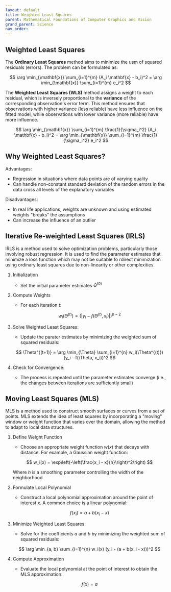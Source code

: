 ```yaml
---
layout: default
title: Weighted Least Squares
parent: Mathematical Foundations of Computer Graphics and Vision
grand_parent: Science
nav_order: 
---
```


## Weighted Least Squares

The **Ordinary Least Squares** method aims to minimize the usm of squared residuals (errors). The problem can be formulated as: 

$$
\arg \min_{\mathbf{x}} \sum_{i=1}^{m} (A_i \mathbf{x} - b_i)^2 = \arg \min_{\mathbf{x}} \sum_{i=1}^{m} e_i^2
$$

The **Weighted Least Squares (WLS)** method assigns a weight to each residual, which is inversely proportional to the **variance** of the corresponding observation's error term. This method ensures that observations with higher variance (less reliable) have less influence on the fitted model, while observations with lower variance (more reliable) have more influence. 

$$
\arg \min_{\mathbf{x}} \sum_{i=1}^{m} \frac{1}{\sigma_i^2} (A_i \mathbf{x} - b_i)^2 = \arg \min_{\mathbf{x}} \sum_{i=1}^{m} \frac{1}{\sigma_i^2} e_i^2
$$

## Why Weighted Least Squares?

Advantages:
- Regression in situations where data points are of varying quality
- Can handle non-constant standard deviation of the random errors in the data cross all levels of the explanatory variables

Disadvantages:
- In real life applications, weights are unknown and using estimated weights "breaks" the assumptions
- Can increase the influence of an outlier

## Iterative Re-weighted Least Squares (IRLS)

IRLS is a method used to solve optimization problems, particularly those involving robust regression. It is used to find the parameter estimates that minimize a loss function which may not be suitable fo rdirect minimization using ordinary least squares due to non-linearity or other complexities. 

1. Initialization
    - Set the initial parameter estimates $\Theta^{(0)}$

2. Compute Weights
    - For each iteration $t$:
    
    $$
    w_i(\Theta^{(t)}) = \left( |y_i - f(\Theta^{(t)}, x_i)| \right)^{p-2}
    $$

3. Solve Weighted Least Squares: 
    - Update the parater estimates by minimizing the weighted sum of squared residuals:

    $$
    \Theta^{(t+1)} = \arg \min_{\Theta} \sum_{i=1}^{n} w_i(\Theta^{(t)}) (y_i - f(\Theta, x_i))^2
    $$

4. Check for Convergence:
    - The process is repeated until the parameter estimates converge (i.e., the changes between iterations are sufficiently small)

## Moving Least Squares (MLS)

MLS is a method used to construct smooth surfaces or curves from a set of points. MLS extends the idea of least squares by incorporating a "moving" window or weight function that varies over the domain, allowing the method to adapt to local data structures. 

1. Define Weight Function
    - Choose an appropriate weight function $w(x)$ that decays with distance. For example, a Gaussian weight function:

    $$
    w_i(x) = \exp\left(-\left(\frac{x_i - x}{h}\right)^2\right)
    $$

    Where $h$ is a smoothing parameter controlling the width of the neighborhood

2. Formulate Local Polynomial
    - Construct a local polynomial approximation around the point of interest $x$. A common choice is a linear polynomial:

    $$
    f(x_i) = a + b(x_i - x)
    $$

3. Minimize Weighted Least Squares:
    - Solve for the coefficients $a$ and $b$ by minimizing the weighted sum of squared residuals:

    $$
    \arg \min_{a, b} \sum_{i=1}^{n} w_i(x) (y_i - (a + b(x_i - x)))^2
    $$

4. Compute Approximation
    - Evaluate the local polynomial at the point of interest to obtain the MLS approximation:

    $$
    f(x) = a
    $$